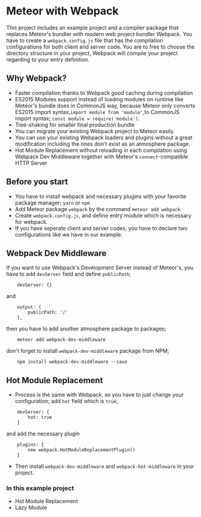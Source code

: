# Meteor with Webpack
This project includes an example project and a compiler package that replaces Meteor's bundler with modern web project bundler Webpack.
You have to create a `webpack.config.js` file that has the compilation configurations for both client and server code.
You are to free to choose the directory structure in your project, Webpack will compile your project regarding to your entry definition.

## Why Webpack?
- Faster compilation thanks to Webpack good caching during compilation
- ES2015 Modules support instead of loading modules on runtime like Meteor's bundle does in CommonJS way, because Meteor only converts ES2015 import syntax,`import module from 'module'`,to CommonJS import syntax; `const module = require('module')`.
- Tree-shaking for smaller final production bundle
- You can migrate your existing Webpack project to Meteor easily.
- You can use your existing Webpack loaders and plugins without a great modification including the ones don't exist as an atmosphere package.
- Hot Module Replacement without reloading in each compilation using Webpack Dev Middleware together with Meteor's `connect`-compatible HTTP Server

## Before you start
- You have to install webpack and necessary plugins with your favorite package manager; `yarn` or `npm`
- Add Meteor package `webpack` by the command `meteor add webpack`
- Create `webpack.config.js`, and define entry module which is necessary for webpack.
- If you have seperate client and server codes, you have to declare two configurations like we have in our example.

## Webpack Dev Middleware
If you want to use Webpack's Development Server instead of Meteor's, you have to add `devServer` field and define `publicPath`;
```
    devServer: {}
```
and
```
    output: {
        publicPath: '/'
    },
```
then you have to add another atmosphere package to packages;
```
    meteor add webpack-dev-middleware
```
don't forget to install `webpack-dev-middleware` package from NPM;
```
    npm install webpack-dev-middleware --save
```

## Hot Module Replacement
- Process is the same with Webpack; so you have to just change your configuration;
add `hot` field which is `true`,
```
    devServer: {
        hot: true
    }
```
and add the necessary plugin
```
    plugins: {
        new webpack.HotModuleReplacementPlugin()
    }
```
- Then install `webpack-dev-middleware` and `webpack-hot-middleware` in your project.

### In this example project
- Hot Module Replacement
- Lazy Module
